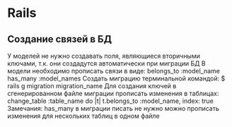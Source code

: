 # Rails
## Создание связей в БД
У моделей не нужно создавать поля, являющиеся вторичными ключами, т.к. они создадутся автоматически при миграции БД
В модели необходимо прописать связи в виде:
	belongs_to :model_name
	has_many :model_names
Создать миграцию терминальной командой:
	$ rails g migration migration_name
Для создания ключей в сгенерированном файле миграции прописать изменения в таблицах:
	change_table :table_name do |t|
	  t.belongs_to :model_name, index: true
Замечания:
has_many в миграции писать не нужно
можно прописать изменения для нескольких таблиц в одном файле
